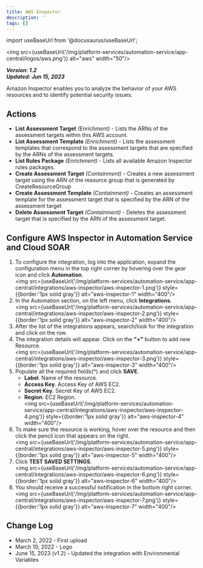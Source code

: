```yaml
---
title: AWS Inspector
description: ''
tags: []
---
```

import useBaseUrl from '@docusaurus/useBaseUrl';

<img src={useBaseUrl('/img/platform-services/automation-service/app-central/logos/aws.png')} alt="aws" width="50"/>

***Version: 1.2  
Updated: Jun 15, 2023***

Amazon Inspector enables you to analyze the behavior of your AWS resources and to identify potential security issues.

## Actions

* **List Assessment Target** *(Enrichment)* - Lists the ARNs of the assessment targets within this AWS account.
* **List Assessment Template** *(Enrichment)* - Lists the assessment templates that correspond to the assessment targets that are specified by the ARNs of the assessment targets.
* **List Rules Package** *(Enrichment)* - Lists all available Amazon Inspector rules packages.
* **Create Assessment Target** *(Containment)* - Creates a new assessment target using the ARN of the resource group that is generated by CreateResourceGroup
* **Create Assessment Template** *(Containment)* - Creates an assessment template for the assessment target that is specified by the ARN of the assessment target
* **Delete Assessment Target** *(Containment)* - Deletes the assessment target that is specified by the ARN of the assessment target.

## Configure AWS Inspector in Automation Service and Cloud SOAR

1. To configure the integration, log into the application, expand the configuration menu in the top right corner by hovering over the gear icon and click **Automation**.<br/><img src={useBaseUrl('/img/platform-services/automation-service/app-central/integrations/aws-inspector/aws-inspector-1.png')} style={{border:'1px solid gray'}} alt="aws-inspector-1" width="400"/>
1. In the Automation section, on the left menu, click **Integrations**.<br/><img src={useBaseUrl('/img/platform-services/automation-service/app-central/integrations/aws-inspector/aws-inspector-2.png')} style={{border:'1px solid gray'}} alt="aws-inspector-2" width="400"/>
1. After the list of the integrations appears, search/look for the integration and click on the row.
1. The integration details will appear. Click on the **"+"** button to add new Resource.<br/><img src={useBaseUrl('/img/platform-services/automation-service/app-central/integrations/aws-inspector/aws-inspector-3.png')} style={{border:'1px solid gray'}} alt="aws-inspector-3" width="400"/>
1. Populate all the required fields(\*) and click **SAVE**.
   * **Label**. Name of the resource.
   * **Access Key**. Access Key of AWS EC2.
   * **Secret Key**. Secret Key of AWS EC2.
   * **Region**. EC2 Region. <br/><img src={useBaseUrl('/img/platform-services/automation-service/app-central/integrations/aws-inspector/aws-inspector-4.png')} style={{border:'1px solid gray'}} alt="aws-inspector-4" width="400"/>
1. To make sure the resource is working, hover over the resource and then click the pencil icon that appears on the right.<br/><img src={useBaseUrl('/img/platform-services/automation-service/app-central/integrations/aws-inspector/aws-inspector-5.png')} style={{border:'1px solid gray'}} alt="aws-inspector-5" width="400"/>
1. Click **TEST SAVED SETTINGS**.<br/><img src={useBaseUrl('/img/platform-services/automation-service/app-central/integrations/aws-inspector/aws-inspector-6.png')} style={{border:'1px solid gray'}} alt="aws-inspector-6" width="400"/>
1. You should receive a successful notification in the bottom right corner.<br/><img src={useBaseUrl('/img/platform-services/automation-service/app-central/integrations/aws-inspector/aws-inspector-7.png')} style={{border:'1px solid gray'}} alt="aws-inspector-7" width="400"/>

## Change Log

* March 2, 2022 - First upload
* March 10, 2022 - Logo
* June 15, 2023 (v1.2) - Updated the integration with Environmental Variables
